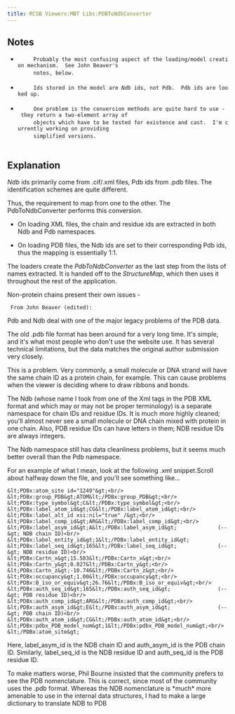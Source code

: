 ```yaml
---
title: RCSB Viewers:MBT Libs:PDBToNdbConverter
---
```


Notes
-----

-   `     Probably the most confusing aspect of the loading/model creation mechanism.  See John Beaver's`  
    `     notes, below.`  
    `   `
-   `     Ids stored in the model are `<em>`Ndb`</em>` ids, not Pdb.  Pdb ids are looked up.`  
    `   `
-   `     One problem is the conversion methods are quite hard to use - they return a two-element array of`  
    `     objects which have to be tested for existence and cast.  I'm currently working on providing`  
    `     simplified versions.`  
    `   `

Explanation
-----------

*Ndb* ids primarily come from .cif/.xml files, Pdb ids from .pdb files.
The identification schemes are quite different.

Thus, the requirement to map from one to the other. The
PdbToNdbConverter performs this conversion.

-   On loading XML files, the chain and residue ids are extracted in
    both Ndb and Pdb namespaces.

<!-- -->

-   On loading PDB files, the Ndb ids are set to their corresponding Pdb
    ids, thus the mapping is essentially 1:1.

The loaders create the *PdbToNdbConverter* as the last step from the
lists of names extracted. It is handed off to the *StructureMap*, which
then uses it throughout the rest of the application.

Non-protein chains present their own issues -

` From John Beaver (edited):`

  
  
Pdb and Ndb deal with one of the major legacy problems of the PDB data.

<!-- -->

  
  
The old .pdb file format has been around for a very long time. It's
simple, and it's what most people who don't use the website use. It has
several technical limitations, but the data matches the original author
submission very closely.

<!-- -->

  
  
This is a problem. Very commonly, a small molecule or DNA strand will
have the same chain ID as a protein chain, for example. This can cause
problems when the viewer is deciding where to draw ribbons and bonds.

<!-- -->

  
  
The Ndb (whose name I took from one of the Xml tags in the PDB XML
format and which may or may not be proper terminology) is a separate
namespace for chain IDs and residue IDs. It is much more highly cleaned;
you'll almost never see a small molecule or DNA chain mixed with protein
in one chain. Also, PDB residue IDs can have letters in them; NDB
residue IDs are always integers.

<!-- -->

  
  
The Ndb namespace still has data cleanliness problems, but it seems much
better overall than the Pdb namespace.

For an example of what I mean, look at the following .xml snippet.Scroll
about halfway down the file, and you'll see something like...

`
&lt;PDBx:atom_site id="1249"&gt;<br/>
&lt;PDBx:group_PDB&gt;ATOM&lt;/PDBx:group_PDB&gt;<br/>
&lt;PDBx:type_symbol&gt;C&lt;/PDBx:type_symbol&gt;<br/>
&lt;PDBx:label_atom_id&gt;CG&lt;/PDBx:label_atom_id&gt;<br/>
&lt;PDBx:label_alt_id xsi:nil="true" /&gt;<br/>
&lt;PDBx:label_comp_id&gt;ARG&lt;/PDBx:label_comp_id&gt;<br/>
&lt;PDBx:label_asym_id&gt;A&lt;/PDBx:label_asym_id&gt;             (--&gt; NDB chain ID)<br/>
&lt;PDBx:label_entity_id&gt;1&lt;/PDBx:label_entity_id&gt;
&lt;PDBx:label_seq_id&gt;165&lt;/PDBx:label_seq_id&gt;             (--&gt; NDB residue ID)<br/>
&lt;PDBx:Cartn_x&gt;15.583&lt;/PDBx:Cartn_x&gt;<br/>
&lt;PDBx:Cartn_y&gt;0.027&lt;/PDBx:Cartn_y&gt;<br/>
&lt;PDBx:Cartn_z&gt;-10.746&lt;/PDBx:Cartn_z&gt;<br/>
&lt;PDBx:occupancy&gt;1.00&lt;/PDBx:occupancy&gt;<br/>
&lt;PDBx:B_iso_or_equiv&gt;26.76&lt;/PDBx:B_iso_or_equiv&gt;<br/>
&lt;PDBx:auth_seq_id&gt;165&lt;/PDBx:auth_seq_id&gt;               (--&gt; PDB residue ID)<br/>
&lt;PDBx:auth_comp_id&gt;ARG&lt;/PDBx:auth_comp_id&gt;<br/>
&lt;PDBx:auth_asym_id&gt;E&lt;/PDBx:auth_asym_id&gt;               (--&gt; PDB chain ID)<br/>
&lt;PDBx:auth_atom_id&gt;CG&lt;/PDBx:auth_atom_id&gt;<br/>
&lt;PDBx:pdbx_PDB_model_num&gt;1&lt;/PDBx:pdbx_PDB_model_num&gt;<br/>
&lt;/PDBx:atom_site&gt;
`

  
  
Here, label\_asym\_id is the NDB chain ID and auth\_asym\_id is the PDB
chain ID. Similarly, label\_seq\_id is the NDB residue ID and
auth\_seq\_id is the PDB residue ID.

<!-- -->

  
  
To make matters worse, Phil Bourne insisted that the community prefers
to see the PDB nomenclature. This is correct, since most of the
community uses the .pdb format. Whereas the NDB nomenclature is \*much\*
more amenable to use in the internal data structures, I had to make a
large dictionary to translate NDB to PDB


